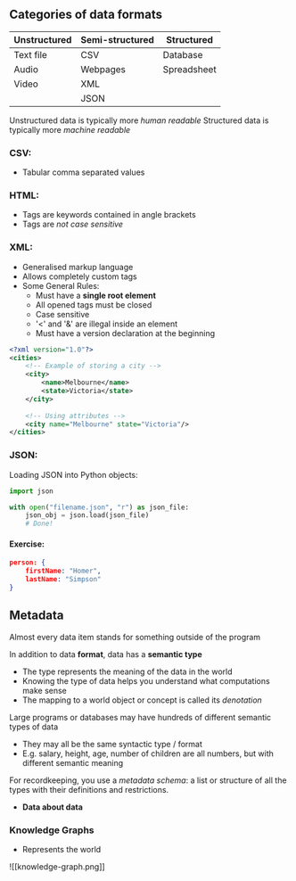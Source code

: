 

## Categories of data formats


| Unstructured | Semi-structured | Structured  |
| ------------ | --------------- | ----------- |
| Text file    | CSV             | Database    |
| Audio        | Webpages        | Spreadsheet |
| Video        | XML             |             |
|              | JSON            |             |

Unstructured data is typically more *human readable*
Structured data is typically more *machine readable*



### CSV:
- Tabular comma separated values
### HTML:
- Tags are keywords contained in angle brackets
- Tags are *not case sensitive*

### XML:
- Generalised markup language
- Allows completely custom tags
- Some General Rules:
	- Must have a **single root element**
	- All opened tags must be closed
	- Case sensitive
	- '<' and '&' are illegal inside an element
	- Must have a version declaration at the beginning

```XML
<?xml version="1.0"?>
<cities>
	<!-- Example of storing a city -->
	<city>
		<name>Melbourne</name>
		<state>Victoria</state>
	</city>
	
	<!-- Using attributes -->
	<city name="Melbourne" state="Victoria"/>
</cities>
```

### JSON:

Loading JSON into Python objects:
```python
import json

with open("filename.json", "r") as json_file:
	json_obj = json.load(json_file)
	# Done!
```

#### Exercise:
```json
person: {
	firstName: "Homer",
	lastName: "Simpson"
}
```



## Metadata
Almost every data item stands for something outside of the program

In addition to data **format**, data has a **semantic type**
- The type represents the meaning of the data in the world
- Knowing the type of data helps you understand what computations make sense
- The mapping to a world object or concept is called its *denotation*


Large programs or databases may have hundreds of different semantic types of data
- They may all be the same syntactic type / format
- E.g. salary, height, age, number of children are all numbers, but with different semantic meaning

For recordkeeping, you use a *metadata schema*: a list or structure of all the types with their definitions and restrictions.
- **Data about data**

### Knowledge Graphs
- Represents the world

![[knowledge-graph.png]]